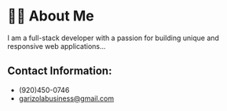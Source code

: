 # 👨‍💻 About Me

I am a full-stack developer with a passion for building unique and responsive web applications...

## **Contact Information:**

- (920)450-0746
- garizolabusiness@gmail.com
